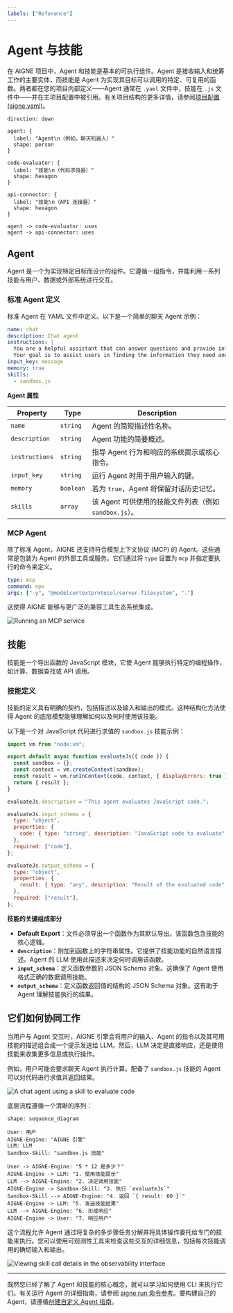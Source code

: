 ```yaml
---
labels: ["Reference"]
---
```


# Agent 与技能

在 AIGNE 项目中，Agent 和技能是基本的可执行组件。Agent 是接收输入和统筹工作的主要实体，而技能是 Agent 为实现其目标可以调用的特定、可复用的函数。两者都在您的项目内部定义——Agent 通常在 `.yaml` 文件中，技能在 `.js` 文件中——并在主项目配置中被引用。有关项目结构的更多详情，请参阅[项目配置 (aigne.yaml)](./core-concepts-project-configuration.md)。

```d2
direction: down

agent: {
  label: "Agent\n（例如，聊天机器人）"
  shape: person
}

code-evaluator: {
  label: "技能\n（代码求值器）"
  shape: hexagon
}

api-connector: {
  label: "技能\n（API 连接器）"
  shape: hexagon
}

agent -> code-evaluator: uses
agent -> api-connector: uses
```

## Agent

Agent 是一个为实现特定目标而设计的组件。它遵循一组指令，并能利用一系列技能与用户、数据或外部系统进行交互。

### 标准 Agent 定义

标准 Agent 在 YAML 文件中定义。以下是一个简单的聊天 Agent 示例：

```yaml
name: chat
description: Chat agent
instructions: |
  You are a helpful assistant that can answer questions and provide information on a wide range of topics.
  Your goal is to assist users in finding the information they need and to engage in friendly conversation.
input_key: message
memory: true
skills:
  - sandbox.js
```

**Agent 属性**

| Property       | Type      | Description                                                                                             |
|----------------|-----------|---------------------------------------------------------------------------------------------------------|
| `name`         | `string`  | Agent 的简短描述性名称。                                                                                   |
| `description`  | `string`  | Agent 功能的简要概述。                                                                                     |
| `instructions` | `string`  | 指导 Agent 行为和响应的系统提示或核心指令。                                                                |
| `input_key`    | `string`  | 运行 Agent 时用于用户输入的键。                                                                            |
| `memory`       | `boolean` | 若为 `true`，Agent 将保留对话历史记忆。                                                                    |
| `skills`       | `array`   | 该 Agent 可供使用的技能文件列表（例如 `sandbox.js`）。                                                       |

### MCP Agent

除了标准 Agent，AIGNE 还支持符合模型上下文协议 (MCP) 的 Agent。这些通常是包装为 Agent 的外部工具或服务。它们通过将 `type` 设置为 `mcp` 并指定要执行的命令来定义。

```yaml
type: mcp
command: npx
args: ["-y", "@modelcontextprotocol/server-filesystem", "."]
```

这使得 AIGNE 能够与更广泛的兼容工具生态系统集成。

![Running an MCP service](../assets/run-mcp-service.png)

## 技能

技能是一个导出函数的 JavaScript 模块，它使 Agent 能够执行特定的编程操作，如计算、数据查找或 API 调用。

### 技能定义

技能的定义具有明确的契约，包括描述以及输入和输出的模式。这种结构化方法使得 Agent 的底层模型能够理解如何以及何时使用该技能。

以下是一个对 JavaScript 代码进行求值的 `sandbox.js` 技能示例：

```javascript
import vm from "node:vm";

export default async function evaluateJs({ code }) {
  const sandbox = {};
  const context = vm.createContext(sandbox);
  const result = vm.runInContext(code, context, { displayErrors: true });
  return { result };
}

evaluateJs.description = "This agent evaluates JavaScript code.";

evaluateJs.input_schema = {
  type: "object",
  properties: {
    code: { type: "string", description: "JavaScript code to evaluate" },
  },
  required: ["code"],
};

evaluateJs.output_schema = {
  type: "object",
  properties: {
    result: { type: "any", description: "Result of the evaluated code" },
  },
  required: ["result"],
};
```

**技能的关键组成部分**

*   **Default Export**：文件必须导出一个函数作为其默认导出。该函数包含技能的核心逻辑。
*   **`description`**：附加到函数上的字符串属性。它提供了技能功能的自然语言描述。Agent 的 LLM 使用此描述来决定何时调用该函数。
*   **`input_schema`**：定义函数参数的 JSON Schema 对象。这确保了 Agent 使用格式正确的数据调用技能。
*   **`output_schema`**：定义函数返回值的结构的 JSON Schema 对象。这有助于 Agent 理解技能执行的结果。

## 它们如何协同工作

当用户与 Agent 交互时，AIGNE 引擎会将用户的输入、Agent 的指令以及其可用技能的描述组合成一个提示发送给 LLM。然后，LLM 决定是直接响应，还是使用技能来收集更多信息或执行操作。

例如，用户可能会要求聊天 Agent 执行计算。配备了 `sandbox.js` 技能的 Agent 可以对代码进行求值并返回结果。

![A chat agent using a skill to evaluate code](../assets/run/run-default-template-project-in-chat-mode.png)

底层流程遵循一个清晰的序列：

```d2
shape: sequence_diagram

User: 用户
AIGNE-Engine: "AIGNE 引擎"
LLM: LLM
Sandbox-Skill: "sandbox.js 技能"

User -> AIGNE-Engine: "5 * 12 是多少？"
AIGNE-Engine -> LLM: "1. 使用技能提示"
LLM --> AIGNE-Engine: "2. 决定调用技能"
AIGNE-Engine -> Sandbox-Skill: "3. 执行 `evaluateJs`"
Sandbox-Skill --> AIGNE-Engine: "4. 返回 `{ result: 60 }`"
AIGNE-Engine -> LLM: "5. 发送技能结果"
LLM --> AIGNE-Engine: "6. 形成响应"
AIGNE-Engine -> User: "7. 响应用户"
```

这个流程允许 Agent 通过将复杂的多步骤任务分解并将具体操作委托给专门的技能来执行。您可以使用可观测性工具来检查这些交互的详细信息，包括每次技能调用的确切输入和输出。

![Viewing skill call details in the observability interface](../assets/observe/observe-view-call-details.png)

---

既然您已经了解了 Agent 和技能的核心概念，就可以学习如何使用 CLI 来执行它们。有关运行 Agent 的详细指南，请参阅 [aigne run 命令参考](./command-reference-run.md)。要构建自己的 Agent，请遵循[创建自定义 Agent 指南](./guides-creating-a-custom-agent.md)。
